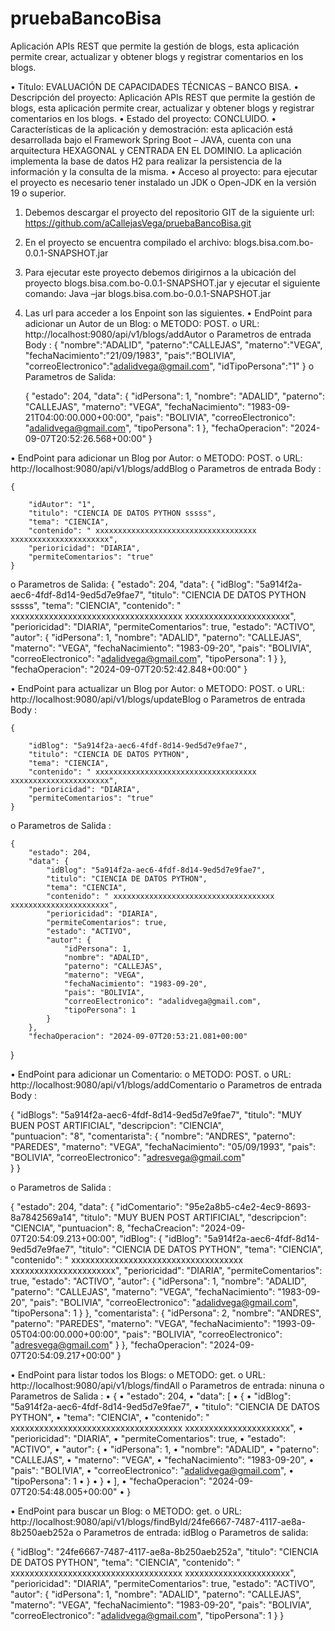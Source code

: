 # pruebaBancoBisa
Aplicación APIs REST que permite la gestión de blogs, esta aplicación permite crear, actualizar y obtener blogs y registrar comentarios en los blogs.


•	Título:  EVALUACIÓN DE CAPACIDADES TÉCNICAS – BANCO BISA.
•	Descripción del proyecto: Aplicación APIs REST que permite la gestión de blogs, esta aplicación permite crear, actualizar y obtener blogs y registrar comentarios en los blogs.
•	Estado del proyecto: CONCLUIDO.
•	Características de la aplicación y demostración: esta aplicación está desarrollada bajo el Framework Spring Boot – JAVA, cuenta con una arquitectura HEXAGONAL y CENTRADA EN EL DOMINIO.  La aplicación implementa la base de datos H2 para realizar la persistencia de la información y la consulta de la misma.
•	Acceso al proyecto: para ejecutar el proyecto es necesario tener instalado un JDK o Open-JDK en la versión 19 o superior. 
1.	Debemos descargar el proyecto del repositorio GIT de la siguiente url:
      https://github.com/aCallejasVega/pruebaBancoBisa.git
2.	En el proyecto se encuentra compilado el archivo:
      blogs.bisa.com.bo-0.0.1-SNAPSHOT.jar
3.	Para ejecutar este proyecto debemos dirigirnos a la ubicación del proyecto blogs.bisa.com.bo-0.0.1-SNAPSHOT.jar y ejecutar el siguiente comando:
               Java –jar blogs.bisa.com.bo-0.0.1-SNAPSHOT.jar
4.	Las url para acceder a los Enpoint son las siguientes.
•	EndPoint para adicionar un Autor de un Blog:
o	METODO: POST.
o	URL: http://localhost:9080/api/v1/blogs/addAutor
o	Parametros de entrada Body : 
             {
	    "nombre":"ADALID",
	    "paterno":"CALLEJAS",
	    "materno":"VEGA",
	    "fechaNacimiento":"21/09/1983",
	    "pais":"BOLIVIA",
	    "correoElectronico":"adalidvega@gmail.com",
	    "idTipoPersona":"1"
	}
o	Parametros de Salida: 

	{
	    "estado": 204,
	    "data": {
        	"idPersona": 1,
	        "nombre": "ADALID",
        	"paterno": "CALLEJAS",
	        "materno": "VEGA",
        	"fechaNacimiento": "1983-09-21T04:00:00.000+00:00",
	        "pais": "BOLIVIA",
        	"correoElectronico": "adalidvega@gmail.com",
	        "tipoPersona": 1
	    },
	    "fechaOperacion": "2024-09-07T20:52:26.568+00:00"
	}




•	EndPoint para adicionar un Blog por Autor:
o	METODO: POST.
o	URL: http://localhost:9080/api/v1/blogs/addBlog
o	Parametros de entrada Body : 

	{
    
	    "idAutor": "1",
	    "titulo": "CIENCIA DE DATOS PYTHON sssss",
	    "tema": "CIENCIA",
	    "contenido": " xxxxxxxxxxxxxxxxxxxxxxxxxxxxxxxxxxxx xxxxxxxxxxxxxxxxxxxxxx",
	    "perioricidad": "DIARIA",
	    "permiteComentarios": "true"
	}

o	Parametros de Salida: 
		{
    	"estado": 204,
	    "data": {
        	"idBlog": "5a914f2a-aec6-4fdf-8d14-9ed5d7e9fae7",
	        "titulo": "CIENCIA DE DATOS PYTHON sssss",
        	"tema": "CIENCIA",
	        "contenido": " xxxxxxxxxxxxxxxxxxxxxxxxxxxxxxxxxxxx xxxxxxxxxxxxxxxxxxxxxx",
        	"perioricidad": "DIARIA",
	        "permiteComentarios": true,
        	"estado": "ACTIVO",
	        "autor": {
        	    "idPersona": 1,
	            "nombre": "ADALID",
        	    "paterno": "CALLEJAS",
	            "materno": "VEGA",
        	    "fechaNacimiento": "1983-09-20",
	            "pais": "BOLIVIA",
        	    "correoElectronico": "adalidvega@gmail.com",
	            "tipoPersona": 1
        	}
	    },
	    "fechaOperacion": "2024-09-07T20:52:42.848+00:00"
	}
 




•	EndPoint para actualizar un Blog por Autor:
o	METODO: POST.
o	URL: http://localhost:9080/api/v1/blogs/updateBlog
o	Parametros de entrada Body : 

	{
    
	    "idBlog": "5a914f2a-aec6-4fdf-8d14-9ed5d7e9fae7",
	    "titulo": "CIENCIA DE DATOS PYTHON",
	    "tema": "CIENCIA",
	    "contenido": " xxxxxxxxxxxxxxxxxxxxxxxxxxxxxxxxxxxx xxxxxxxxxxxxxxxxxxxxxx",
	    "perioricidad": "DIARIA",
	    "permiteComentarios": "true"
	}



o	Parametros de Salida : 


	{
	    "estado": 204,
	    "data": {
        	"idBlog": "5a914f2a-aec6-4fdf-8d14-9ed5d7e9fae7",
	        "titulo": "CIENCIA DE DATOS PYTHON",
        	"tema": "CIENCIA",
	        "contenido": " xxxxxxxxxxxxxxxxxxxxxxxxxxxxxxxxxxxx xxxxxxxxxxxxxxxxxxxxxx",
        	"perioricidad": "DIARIA",
	        "permiteComentarios": true,
        	"estado": "ACTIVO",
	        "autor": {
        	    "idPersona": 1,
	            "nombre": "ADALID",
        	    "paterno": "CALLEJAS",
	            "materno": "VEGA",
        	    "fechaNacimiento": "1983-09-20",
	            "pais": "BOLIVIA",
        	    "correoElectronico": "adalidvega@gmail.com",
	            "tipoPersona": 1
        	}
	    },
	    "fechaOperacion": "2024-09-07T20:53:21.081+00:00"
}






•	EndPoint para adicionar un Comentario:
o	METODO: POST.
o	URL: http://localhost:9080/api/v1/blogs/addComentario
o	Parametros de entrada Body : 

{
    "idBlogs": "5a914f2a-aec6-4fdf-8d14-9ed5d7e9fae7",
    "titulo": "MUY BUEN POST ARTIFICIAL",
    "descripcion": "CIENCIA",    
    "puntuacion": "8",
    "comentarista": {
        "nombre": "ANDRES",
        "paterno": "PAREDES",
        "materno": "VEGA",
        "fechaNacimiento": "05/09/1993",
        "pais": "BOLIVIA",
        "correoElectronico": "adresvega@gmail.com"       
    }
}


o	Parametros de Salida :


{
    "estado": 204,
    "data": {
        "idComentario": "95e2a8b5-c4e2-4ec9-8693-8a7842569a14",
        "titulo": "MUY BUEN POST ARTIFICIAL",
        "descripcion": "CIENCIA",
        "puntuacion": 8,
        "fechaCreacion": "2024-09-07T20:54:09.213+00:00",
        "idBlog": {
            "idBlog": "5a914f2a-aec6-4fdf-8d14-9ed5d7e9fae7",
            "titulo": "CIENCIA DE DATOS PYTHON",
            "tema": "CIENCIA",
            "contenido": " xxxxxxxxxxxxxxxxxxxxxxxxxxxxxxxxxxxx xxxxxxxxxxxxxxxxxxxxxx",
            "perioricidad": "DIARIA",
            "permiteComentarios": true,
            "estado": "ACTIVO",
            "autor": {
                "idPersona": 1,
                "nombre": "ADALID",
                "paterno": "CALLEJAS",
                "materno": "VEGA",
                "fechaNacimiento": "1983-09-20",
                "pais": "BOLIVIA",
                "correoElectronico": "adalidvega@gmail.com",
                "tipoPersona": 1
            }
        },
        "comentarista": {
            "idPersona": 2,
            "nombre": "ANDRES",
            "paterno": "PAREDES",
            "materno": "VEGA",
            "fechaNacimiento": "1993-09-05T04:00:00.000+00:00",
            "pais": "BOLIVIA",
            "correoElectronico": "adresvega@gmail.com"
        }
    },
    "fechaOperacion": "2024-09-07T20:54:09.217+00:00"
}




•	EndPoint para listar todos los Blogs:
o	METODO: get.
o	URL: http://localhost:9080/api/v1/blogs/findAll
o	Parametros de entrada: ninuna 
o	Parametros de Salida :
•	{
•	    "estado": 204,
•	    "data": [
•	        {
•	            "idBlog": "5a914f2a-aec6-4fdf-8d14-9ed5d7e9fae7",
•	            "titulo": "CIENCIA DE DATOS PYTHON",
•	            "tema": "CIENCIA",
•	            "contenido": " xxxxxxxxxxxxxxxxxxxxxxxxxxxxxxxxxxxx xxxxxxxxxxxxxxxxxxxxxx",
•	            "perioricidad": "DIARIA",
•	            "permiteComentarios": true,
•	            "estado": "ACTIVO",
•	            "autor": {
•	                "idPersona": 1,
•	                "nombre": "ADALID",
•	                "paterno": "CALLEJAS",
•	                "materno": "VEGA",
•	                "fechaNacimiento": "1983-09-20",
•	                "pais": "BOLIVIA",
•	                "correoElectronico": "adalidvega@gmail.com",
•	                "tipoPersona": 1
•	            }
•	        }
•	    ],
•	    "fechaOperacion": "2024-09-07T20:54:48.005+00:00"
•	}


•	EndPoint para buscar un Blog:
o	METODO: get.
o	URL: http://localhost:9080/api/v1/blogs/findById/24fe6667-7487-4117-ae8a-8b250aeb252a
o	Parametros de entrada: idBlog 
o	Parametros de salida: 

{
    "idBlog": "24fe6667-7487-4117-ae8a-8b250aeb252a",
    "titulo": "CIENCIA DE DATOS PYTHON",
    "tema": "CIENCIA",
    "contenido": " xxxxxxxxxxxxxxxxxxxxxxxxxxxxxxxxxxxx xxxxxxxxxxxxxxxxxxxxxx",
    "perioricidad": "DIARIA",
    "permiteComentarios": true,
    "estado": "ACTIVO",
    "autor": {
        "idPersona": 1,
        "nombre": "ADALID",
        "paterno": "CALLEJAS",
        "materno": "VEGA",
        "fechaNacimiento": "1983-09-20",
        "pais": "BOLIVIA",
        "correoElectronico": "adalidvega@gmail.com",
        "tipoPersona": 1
    }
}


